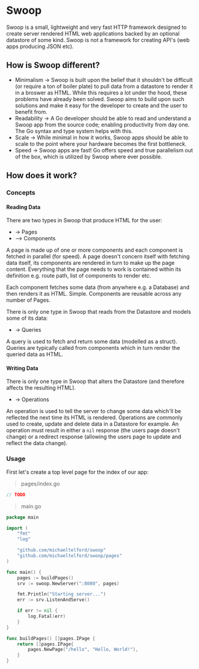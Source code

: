 # Swoop

Swoop is a small, lightweight and very fast HTTP framework designed to create server rendered HTML web applications backed by an optional datastore of some kind. Swoop is not a framework for creating API's (web apps producing JSON etc).

## How is Swoop different?

- Minimalism -> Swoop is built upon the belief that it shouldn't be difficult (or require a ton of boiler plate) to pull data from a datastore to render it in a broswer as HTML. While this requires a lot under the hood, these problems have already been solved. Swoop aims to build upon such solutions and make it easy for the developer to create and the user to benefit from.
- Readability -> A Go developer should be able to read and understand a Swoop app from the source code; enabling productivity from day one. The Go syntax and type system helps with this.
- Scale -> While minimal in how it works, Swoop apps should be able to scale to the point where your hardware becomes the first bottleneck.
- Speed -> Swoop apps are fast! Go offers speed and true parallelism out of the box, which is utilized by Swoop where ever possible.

## How does it work?

### Concepts

#### Reading Data

There are two types in Swoop that produce HTML for the user:

- -> Pages
- --> Components

A page is made up of one or more components and each component is fetched in parallel (for speed). A page doesn't concern itself with fetching data itself, its components are rendered in turn to make up the page content. Everything that the page needs to work is contained within its definition e.g. route path, list of components to render etc.

Each component fetches some data (from anywhere e.g. a Database) and then renders it as HTML. Simple. Components are reusable across any number of Pages.

There is only one type in Swoop that reads from the Datastore and models some of its data:

- -> Queries

A query is used to fetch and return some data (modelled as a struct). Queries are typically called from components which in turn render the queried data as HTML.

#### Writing Data

There is only one type in Swoop that alters the Datastore (and therefore affects the resulting HTML).

- -> Operations

An operation is used to tell the server to change some data which'll be reflected the next time its HTML is rendered. Operations are commonly used to create, update and delete data in a Datastore for example. An operation must result in either a `nil` response (the users page doesn't change) or a redirect response (allowing the users page to update and reflect the data change).

### Usage

First let's create a top level page for the index of our app:

> pages/index.go

```go
// TODO
```

> main.go

```go
package main

import (
	"fmt"
	"log"

	"github.com/michaeltelford/swoop"
	"github.com/michaeltelford/swoop/pages"
)

func main() {
	pages := buildPages()
	srv := swoop.NewServer(":8080", pages)

	fmt.Println("Starting server...")
	err := srv.ListenAndServe()

	if err != nil {
		log.Fatal(err)
	}
}

func buildPages() []pages.IPage {
	return []pages.IPage{
		pages.NewPage("/hello", "Hello, World!"),
	}
}
```
